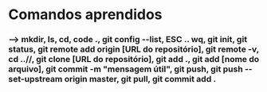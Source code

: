 # Comandos aprendidos

### --> mkdir, ls, cd, code ., git config --list, ESC .. wq, git init, git status, git remote add origin [URL do repositório], git remote -v, cd ..//, git clone [URL do repositório], git add ., git add [nome do arquivo], git commit -m "mensagem útil", git push, git push --set-upstream origin master, git pull, git commit add .